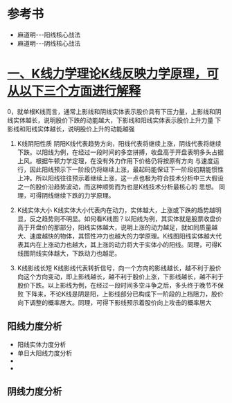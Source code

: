 # 参考书
  * 麻道明---阳线核心战法
  * 麻道明---阴线核心战法 


# [一、K线力学理论K线反映力学原理，可从以下三个方面进行解释](https://weread.qq.com/web/reader/de5328a07188d4d6de53636kd3d322001ad3d9446802347)

   0，就单根K线而言，通常上影线和阴线实体表示股价具有下压力量，上影线和阴线实体越长，说明股价下跌的动能越大，下影线和阳线实体表示股价上升力量
      下影线和阳线实体越长，说明股价上升的动能越强

   1. K线阴阳性质
      阴阳K线代表趋势方向，阳线代表将继续上涨，阴线代表将继续下跌。以阳线为例，在经过一段时间的多空拼搏，收盘高于开盘表明多头占据上风。根据牛顿力学定理，在没有外力作用下价格仍将按原有方向
      与速度运行，因此阳线预示下一阶段仍将继续上涨，最起码能保证下一阶段初期能惯性上冲。所以阳线往往预示着继续上涨，这一点也极为符合技术分析中三大假设之一的股价沿趋势波动，而这种顺势而为也是K线技术分析最核心的
      思想。 同理，可得阴线继续下跌的力学原理。
   2. K线实体大小
      K线实体大小代表内在动力，实体越大，上涨或下跌的趋势越明显，反之趋势则不明显。如何看K线图？以阳线为例，其实体就是股票收盘价高于开盘价的那部分，阳线实体越大，说明上涨的动力越足，就如同质量越
      大、速度越快的物体，其惯性冲力也越大的力学原理。K线图阳线实体越大代表其内在上涨动力也越大，其上涨的动力将大于实体小的阳线。同理，可得K线图阴线实体越大，下跌动力也越足。
      
   3. K线影线长短
      K线影线代表转折信号，向一个方向的影线越长，越不利于股价向这个方向变动，即上影线越长，越不利于股价上涨，下影线越长，越不利于股价下跌。以上影线为例，在经过一段时间多空斗争之后，多头终于晚节不保败
      下阵来，不论K线是阴是阳，上影线部分已构成下一阶段的上档阻力，股价向下调整的概率居大。同理，可得下影线预示着股价向上攻击的概率居大 
## 阳线力度分析
   * 阳线实体力度分析
   * 单日大阳线力度分析
   * 
   * 
## 阴线力度分析 
